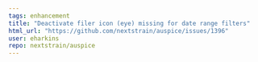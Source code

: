 ```yaml
---
tags: enhancement
title: "Deactivate filer icon (eye) missing for date range filters"
html_url: "https://github.com/nextstrain/auspice/issues/1396"
user: eharkins
repo: nextstrain/auspice
---
```


